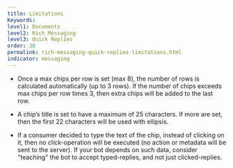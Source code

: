 ```yaml
---
title: Limitations
Keywords:
level1: Documents
level2: Rich Messaging
level3: Quick Replies
order: 30
permalink: rich-messaging-quick-replies-limitations.html
indicator: messaging
---
```


* Once a max chips per row is set (max 8), the number of rows is calculated automatically (up to 3 rows). If the number of chips exceeds max chips per row times 3, then extra chips will be added to the last row.

* A chip’s title is set to have a maximum of 25 characters. If more are set, then the first 22 characters will be used with ellipsis.

* If a consumer decided to type the text of the chip, instead of clicking on it, then no click-operation will be executed (no action or metadata will be sent to the server). If your bot depends on such data, consider "teaching" the bot to accept typed-replies, and not just clicked-replies.
